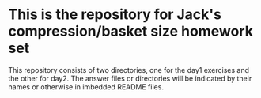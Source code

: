 # This is the repository for Jack's compression/basket size homework set 

This repository consists of two directories, one for the day1 exercises and the other for day2. The answer files or directories will be indicated by their names or otherwise in imbedded README files. 


